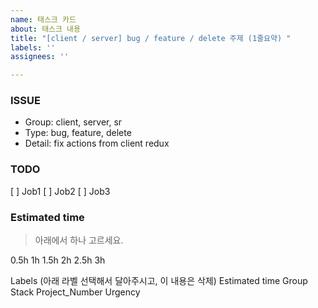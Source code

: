 ```yaml
---
name: 태스크 카드
about: 태스크 내용
title: "[client / server] bug / feature / delete 주제 (1줄요약) "
labels: ''
assignees: ''

---
```


### ISSUE
* Group: client, server, sr
* Type: bug, feature, delete
* Detail: fix actions from client redux

### TODO
[ ] Job1
[ ] Job2
[ ] Job3

### Estimated time
> 아래에서 하나 고르세요.

0.5h
1h
1.5h
2h
2.5h
3h

Labels (아래 라벨 선택해서 달아주시고, 이 내용은 삭제)
Estimated time
Group
Stack
Project_Number
Urgency

